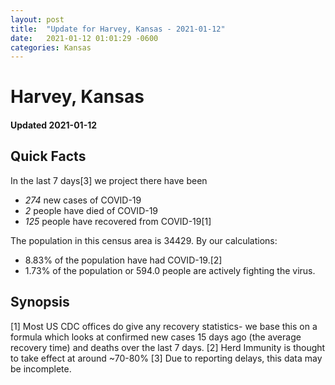 ```yaml
---
layout: post
title:  "Update for Harvey, Kansas - 2021-01-12"
date:   2021-01-12 01:01:29 -0600
categories: Kansas
---
```


# Harvey, Kansas
#### Updated 2021-01-12

## Quick Facts

In the last 7 days[3] we project there have been
- *274* new cases of COVID-19
- *2* people have died of COVID-19
- *125* people have recovered from COVID-19[1]

The population in this census area is 34429. By our calculations:
- 8.83% of the population have had COVID-19.[2]
- 1.73% of the population or 594.0 people are actively fighting the virus.

## Synopsis




[1] Most US CDC offices do give any recovery statistics- we base this on a formula which looks at confirmed new cases
15 days ago (the average recovery time) and deaths over the last 7 days.
[2] Herd Immunity is thought to take effect at around ~70-80%
[3] Due to reporting delays, this data may be incomplete. 
    